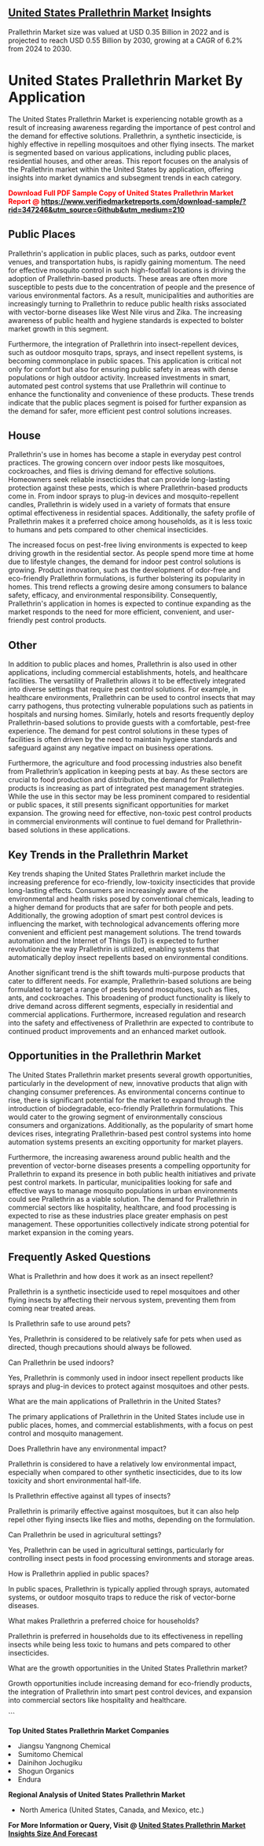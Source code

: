 <h2><a href="https://www.verifiedmarketreports.com/download-sample/?rid=347246&amp;utm_source=Github&amp;utm_medium=210" target="_blank">United States Prallethrin Market</a> Insights</h2><p>Prallethrin Market size was valued at USD 0.35 Billion in 2022 and is projected to reach USD 0.55 Billion by 2030, growing at a CAGR of 6.2% from 2024 to 2030.</p><p><h1>United States Prallethrin Market By Application</h1><p>The United States Prallethrin Market is experiencing notable growth as a result of increasing awareness regarding the importance of pest control and the demand for effective solutions. Prallethrin, a synthetic insecticide, is highly effective in repelling mosquitoes and other flying insects. The market is segmented based on various applications, including public places, residential houses, and other areas. This report focuses on the analysis of the Prallethrin market within the United States by application, offering insights into market dynamics and subsegment trends in each category. </p><p><strong><p><span class=""><span style="color: #ff0000;"><strong>Download Full PDF Sample Copy of United States Prallethrin Market Report</strong> @ </span><a href="https://www.verifiedmarketreports.com/download-sample/?rid=347246&amp;utm_source=Github&amp;utm_medium=210" target="_blank">https://www.verifiedmarketreports.com/download-sample/?rid=347246&amp;utm_source=Github&amp;utm_medium=210</a></span></p></strong></p><h2>Public Places</h2><p>Prallethrin's application in public places, such as parks, outdoor event venues, and transportation hubs, is rapidly gaining momentum. The need for effective mosquito control in such high-footfall locations is driving the adoption of Prallethrin-based products. These areas are often more susceptible to pests due to the concentration of people and the presence of various environmental factors. As a result, municipalities and authorities are increasingly turning to Prallethrin to reduce public health risks associated with vector-borne diseases like West Nile virus and Zika. The increasing awareness of public health and hygiene standards is expected to bolster market growth in this segment.</p><p>Furthermore, the integration of Prallethrin into insect-repellent devices, such as outdoor mosquito traps, sprays, and insect repellent systems, is becoming commonplace in public spaces. This application is critical not only for comfort but also for ensuring public safety in areas with dense populations or high outdoor activity. Increased investments in smart, automated pest control systems that use Prallethrin will continue to enhance the functionality and convenience of these products. These trends indicate that the public places segment is poised for further expansion as the demand for safer, more efficient pest control solutions increases.</p><h2>House</h2><p>Prallethrin's use in homes has become a staple in everyday pest control practices. The growing concern over indoor pests like mosquitoes, cockroaches, and flies is driving demand for effective solutions. Homeowners seek reliable insecticides that can provide long-lasting protection against these pests, which is where Prallethrin-based products come in. From indoor sprays to plug-in devices and mosquito-repellent candles, Prallethrin is widely used in a variety of formats that ensure optimal effectiveness in residential spaces. Additionally, the safety profile of Prallethrin makes it a preferred choice among households, as it is less toxic to humans and pets compared to other chemical insecticides.</p><p>The increased focus on pest-free living environments is expected to keep driving growth in the residential sector. As people spend more time at home due to lifestyle changes, the demand for indoor pest control solutions is growing. Product innovation, such as the development of odor-free and eco-friendly Prallethrin formulations, is further bolstering its popularity in homes. This trend reflects a growing desire among consumers to balance safety, efficacy, and environmental responsibility. Consequently, Prallethrin's application in homes is expected to continue expanding as the market responds to the need for more efficient, convenient, and user-friendly pest control products.</p><h2>Other</h2><p>In addition to public places and homes, Prallethrin is also used in other applications, including commercial establishments, hotels, and healthcare facilities. The versatility of Prallethrin allows it to be effectively integrated into diverse settings that require pest control solutions. For example, in healthcare environments, Prallethrin can be used to control insects that may carry pathogens, thus protecting vulnerable populations such as patients in hospitals and nursing homes. Similarly, hotels and resorts frequently deploy Prallethrin-based solutions to provide guests with a comfortable, pest-free experience. The demand for pest control solutions in these types of facilities is often driven by the need to maintain hygiene standards and safeguard against any negative impact on business operations.</p><p>Furthermore, the agriculture and food processing industries also benefit from Prallethrin’s application in keeping pests at bay. As these sectors are crucial to food production and distribution, the demand for Prallethrin products is increasing as part of integrated pest management strategies. While the use in this sector may be less prominent compared to residential or public spaces, it still presents significant opportunities for market expansion. The growing need for effective, non-toxic pest control products in commercial environments will continue to fuel demand for Prallethrin-based solutions in these applications.</p><h2>Key Trends in the Prallethrin Market</h2><p>Key trends shaping the United States Prallethrin market include the increasing preference for eco-friendly, low-toxicity insecticides that provide long-lasting effects. Consumers are increasingly aware of the environmental and health risks posed by conventional chemicals, leading to a higher demand for products that are safer for both people and pets. Additionally, the growing adoption of smart pest control devices is influencing the market, with technological advancements offering more convenient and efficient pest management solutions. The trend towards automation and the Internet of Things (IoT) is expected to further revolutionize the way Prallethrin is utilized, enabling systems that automatically deploy insect repellents based on environmental conditions.</p><p>Another significant trend is the shift towards multi-purpose products that cater to different needs. For example, Prallethrin-based solutions are being formulated to target a range of pests beyond mosquitoes, such as flies, ants, and cockroaches. This broadening of product functionality is likely to drive demand across different segments, especially in residential and commercial applications. Furthermore, increased regulation and research into the safety and effectiveness of Prallethrin are expected to contribute to continued product improvements and an enhanced market outlook.</p><h2>Opportunities in the Prallethrin Market</h2><p>The United States Prallethrin market presents several growth opportunities, particularly in the development of new, innovative products that align with changing consumer preferences. As environmental concerns continue to rise, there is significant potential for the market to expand through the introduction of biodegradable, eco-friendly Prallethrin formulations. This would cater to the growing segment of environmentally conscious consumers and organizations. Additionally, as the popularity of smart home devices rises, integrating Prallethrin-based pest control systems into home automation systems presents an exciting opportunity for market players.</p><p>Furthermore, the increasing awareness around public health and the prevention of vector-borne diseases presents a compelling opportunity for Prallethrin to expand its presence in both public health initiatives and private pest control markets. In particular, municipalities looking for safe and effective ways to manage mosquito populations in urban environments could see Prallethrin as a viable solution. The demand for Prallethrin in commercial sectors like hospitality, healthcare, and food processing is expected to rise as these industries place greater emphasis on pest management. These opportunities collectively indicate strong potential for market expansion in the coming years.</p><h2>Frequently Asked Questions</h2><p>What is Prallethrin and how does it work as an insect repellent?</p><p>Prallethrin is a synthetic insecticide used to repel mosquitoes and other flying insects by affecting their nervous system, preventing them from coming near treated areas.</p><p>Is Prallethrin safe to use around pets?</p><p>Yes, Prallethrin is considered to be relatively safe for pets when used as directed, though precautions should always be followed.</p><p>Can Prallethrin be used indoors?</p><p>Yes, Prallethrin is commonly used in indoor insect repellent products like sprays and plug-in devices to protect against mosquitoes and other pests.</p><p>What are the main applications of Prallethrin in the United States?</p><p>The primary applications of Prallethrin in the United States include use in public places, homes, and commercial establishments, with a focus on pest control and mosquito management.</p><p>Does Prallethrin have any environmental impact?</p><p>Prallethrin is considered to have a relatively low environmental impact, especially when compared to other synthetic insecticides, due to its low toxicity and short environmental half-life.</p><p>Is Prallethrin effective against all types of insects?</p><p>Prallethrin is primarily effective against mosquitoes, but it can also help repel other flying insects like flies and moths, depending on the formulation.</p><p>Can Prallethrin be used in agricultural settings?</p><p>Yes, Prallethrin can be used in agricultural settings, particularly for controlling insect pests in food processing environments and storage areas.</p><p>How is Prallethrin applied in public spaces?</p><p>In public spaces, Prallethrin is typically applied through sprays, automated systems, or outdoor mosquito traps to reduce the risk of vector-borne diseases.</p><p>What makes Prallethrin a preferred choice for households?</p><p>Prallethrin is preferred in households due to its effectiveness in repelling insects while being less toxic to humans and pets compared to other insecticides.</p><p>What are the growth opportunities in the United States Prallethrin market?</p><p>Growth opportunities include increasing demand for eco-friendly products, the integration of Prallethrin into smart pest control devices, and expansion into commercial sectors like hospitality and healthcare.</p>```</p><p><strong>Top United States Prallethrin Market Companies</strong></p><div data-test-id=""><p><li>Jiangsu Yangnong Chemical</li><li> Sumitomo Chemical</li><li> Dainihon Jochugiku</li><li> Shogun Organics</li><li> Endura</li></p><div><strong>Regional Analysis of&nbsp;United States Prallethrin Market</strong></div><ul><li dir="ltr"><p dir="ltr">North America&nbsp;(United States, Canada, and Mexico, etc.)</p></li></ul><p><strong>For More Information or Query, Visit @&nbsp;</strong><strong><a href="https://www.verifiedmarketreports.com/product/prallethrin-market/?utm_source=Github&amp;utm_medium=210" target="_blank">United States Prallethrin Market Insights Size And Forecast</a></strong></p></div>
